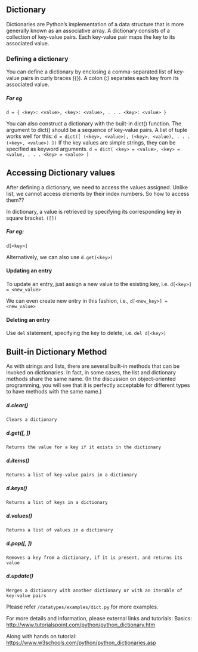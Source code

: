 ## Dictionary
Dictionaries are Python’s implementation of a data structure that is more generally known as an associative array. A dictionary consists of a collection of key-value pairs. Each key-value pair maps the key to its associated value.

### Defining a dictionary
You can define a dictionary by enclosing a comma-separated list of key-value pairs in curly braces ({}). A colon (:) separates each key from its associated value.

<h5>For eg</h5>

`d = {
    <key>: <value>,
    <key>: <value>,
      .
      .
      .
    <key>: <value>
}`

You can also construct a dictionary with the built-in dict() function. The argument to dict() should be a sequence of key-value pairs. A list of tuple works well for this:
`d = dict([
    (<key>, <value>),
    (<key>, <value),
      .
      .
      .
    (<key>, <value>)
])`
If the key values are simple strings, they can be specified as keyword arguments.
`d = dict(
    <key> = <value>,
    <key> = <value,
      .
      .
      .
    <key> = <value>
)`
## Accessing Dictionary values

After defining a dictionary, we need to access the values assigned. Unlike list, we cannot access elements by their index numbers. So how to access them??

In dictionary, a value is retrieved by specifying its corresponding key in square bracket. `([])`
<h5>For eg:</h5>

`d[<key>]`

Alternatively, we can also use `d.get(<key>)`

#### Updating an entry
To update an entry, just assign a new value to the existing key, i.e.
`d[<key>] = <new_value>`

We can even create new entry in this fashion, i.e.,
`d[<new_key>] = <new_value>`

#### Deleting an entry
Use `del` statement, specifying the key to delete, i.e.
`del d[<key>]`

## Built-in Dictionary Method
As with strings and lists, there are several built-in methods that can be invoked on dictionaries. In fact, in some cases, the list and dictionary methods share the same name. (In the discussion on object-oriented programming, you will see that it is perfectly acceptable for different types to have methods with the same name.)
##### d.clear()
`Clears a dictionary`

##### d.get(<key>[, <default>])
`Returns the value for a key if it exists in the dictionary`

##### d.items()
`Returns a list of key-value pairs in a dictionary`

##### d.keys()
`Returns a list of keys in a dictionary`

##### d.values()
`Returns a list of values in a dictionary`

##### d.pop(<key>[, <default>])
`Removes a key from a dictionary, if it is present, and returns its value`

##### d.update(<obj>)
`Merges a dictionary with another dictionary or with an iterable of key-value pairs`

Please refer `/datatypes/examples/dict.py` for more examples.

For more details and information, please external links and tutorials:
Basics: http://www.tutorialspoint.com/python/python_dictionary.htm

Along with hands on tutorial: https://www.w3schools.com/python/python_dictionaries.asp

